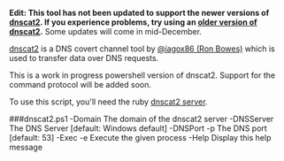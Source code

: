 **Edit: This tool has not been updated to support the newer versions of [dnscat2](https://github.com/iagox86/dnscat2). If you experience problems, try using an [older version of dnscat2](https://github.com/iagox86/dnscat2/tree/839c9ba432472d8d58f938a477fe7e8808c96ad2).** Some updates will come in mid-December.

[dnscat2](https://github.com/iagox86/dnscat2) is a DNS covert channel tool by [@iagox86 (Ron Bowes)](https://blog.skullsecurity.org/) which is used to transfer data over DNS requests.

This is a work in progress powershell version of dnscat2.  Support for the command protocol will be added soon.

To use this script, you'll need the ruby [dnscat2 server](https://github.com/iagox86/dnscat2).

###dnscat2.ps1
    -Domain <domain>          The domain of the dnscat2 server
    -DNSServer <host>         The DNS Server [default: Windows default]
    -DNSPort -p <port>        The DNS port [default: 53]
    -Exec -e <process>        Execute the given process
    -Help                     Display this help message

